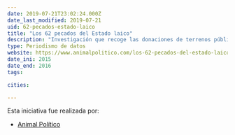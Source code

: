 ```yaml
---
date: 2019-07-21T23:02:24.000Z
date_last_modified: 2019-07-21
uid: 62-pecados-estado-laico
title: "Los 62 pecados del Estado laico"
description: "Investigación que recoge las donaciones de terrenos públicos que ha entregado el Gobiernos de nueve estados del México, con un valor comercial aproximado de 391 millones de pesos, a organizaciones religiosas para la construcción de templos, oficinas, casas parroquiales y cementerios."
type: Periodismo de datos
website: https://www.animalpolitico.com/los-62-pecados-del-estado-laico/
date_ini: 2015
date_end: 2016
tags:

cities: 

---
```


Esta iniciativa fue realizada por:

- [Animal Político](/i/animal-politico.html)
